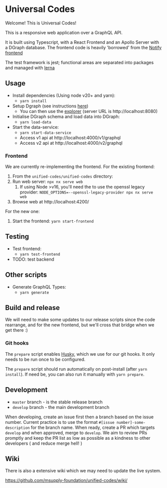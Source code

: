 # Universal Codes

Welcome! This is Universal Codes!

This is a responsive web application over a GraphQL API.

It is built using Typescript, with a React Frontend and an Apollo Server with a DGraph database. The frontend code is heavily 'borrowed' from the [Notify frontend](https://github.com/openmsupply/notify/tree/main/frontend)

The test framework is jest; functional areas are separated into packages and managed with [lerna](https://lerna.js.org/)

## Usage

- Install dependencies (Using node v20+ and yarn):
  - `yarn install`
- Setup Dgraph (see instructions [here](unified-codes/tools/scripts/dgraph/README.md))
  - You can then use the [explorer](https://play.dgraph.io/?latest) (server URL is http://localhost:8080)
- Initialise DGraph schema and load data into DGraph:
  - `yarn load-data`
- Start the data-service:
  - `yarn start-data-service`
  - Access v1 api at http://localhost:4000/v1/graphql
  - Access v2 api at http://localhost:4000/v2/graphql

### Frontend

We are currently re-implementing the frontend. For the existing frontend:

1. From the `unified-codes/unified-codes` directory:
2. Run web server: `npx nx serve web`
   1. If using Node >v16, you'll need the to use the openssl legacy provider: `NODE_OPTIONS=--openssl-legacy-provider npx nx serve web`
3. Browse web at http://localhost:4200/

For the new one:

1. Start the frontend: `yarn start-frontend`

## Testing

- Test frontend:
  - `yarn test-frontend`
- TODO: test backend

## Other scripts

- Generate GraphQL Types:
  - `yarn generate`

## Build and release

We will need to make some updates to our release scripts since the code rearrange, and for the new frontend, but we'll cross that bridge when we get there :)

### Git hooks

The `prepare` script enables [Husky](https://typicode.github.io/husky/), which we use for our git hooks. It only needs to be run once to be configured.

The `prepare` script should run automatically on post-install (after `yarn install`). If need be, you can also run it manually with `yarn prepare`.

## Development

- `master` branch - is the stable release branch
- `develop` branch - the main development branch

When developing, create an issue first then a branch based on the issue number. Current practice is to use the format `#[issue number]-some-description` for the branch name. When ready, create a PR which targets `develop` and when approved, merge to `develop`. We aim to review PRs promptly and keep the PR list as low as possible as a kindness to other developers ( and reduce merge hell! )

## Wiki

There is also a extensive wiki which we may need to update the live system.

https://github.com/msupply-foundation/unified-codes/wiki/
